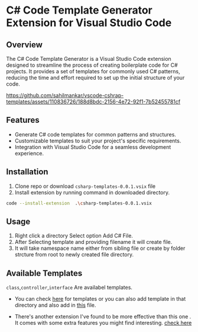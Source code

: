 # C# Code Template Generator Extension for Visual Studio Code

## Overview

The C# Code Template Generator is a Visual Studio Code extension designed to streamline the process of creating boilerplate code for C# projects. It provides a set of templates for commonly used C# patterns, reducing the time and effort required to set up the initial structure of your code.


https://github.com/sahilmankar/vscode-cshrap-templates/assets/110836726/188d8bdc-2156-4e72-92f1-7b52455781cf


## Features

- Generate C# code templates for common patterns and structures.
- Customizable templates to suit your project's specific requirements.
- Integration with Visual Studio Code for a seamless development experience.

## Installation
1. Clone repo or download `csharp-templates-0.0.1.vsix` file
1. Install extension by running command in downloaded directory.

```bash 
code --install-extension  .\csharp-templates-0.0.1.vsix
```

## Usage

1. Right click a directory Select option Add C# File.
2. After Selecting template and providing filename it will create file.
3. It will take namespace name either from sibling file or create by folder strcture from root to newly created file directory.


## Available Templates

`class`,`controller`,`interface` Are availabel templates.
- You can check [here](/templates/) for templates 
or you can also add template in that directory and also add in [this](/src/templates.ts) file.

- There's another extension I've found to be more effective than this one . It comes with some extra features you might find interesting.
[check here ](https://github.com/tobias-tengler/csharper)

